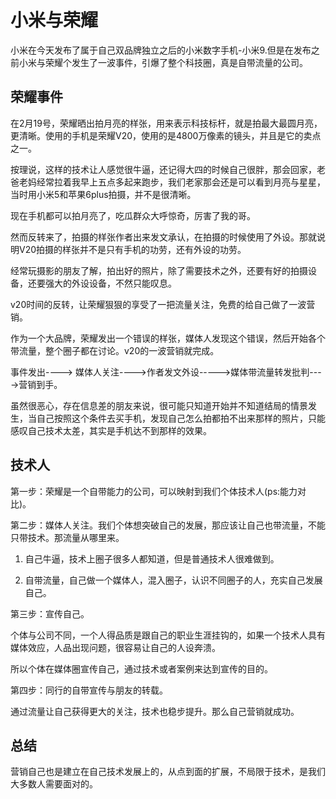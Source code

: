# 小米与荣耀

小米在今天发布了属于自己双品牌独立之后的小米数字手机-小米9.但是在发布之前小米与荣耀个发生了一波事件，引爆了整个科技圈，真是自带流量的公司。

## 荣耀事件

在2月19号，荣耀晒出拍月亮的样张，用来表示科技标杆，就是拍最大最圆月亮，更清晰。使用的手机是荣耀V20，使用的是4800万像素的镜头，并且是它的卖点之一。

按理说，这样的技术让人感觉很牛逼，还记得大四的时候自己很胖，那会回家，老爸老妈经常拉着我早上五点多起来跑步，我们老家那会还是可以看到月亮与星星，当时用小米5和苹果6plus拍摄，并不是很清晰。

现在手机都可以拍月亮了，吃瓜群众大呼惊奇，厉害了我的哥。

然而反转来了，拍摄的样张作者出来发文承认，在拍摄的时候使用了外设。那就说明V20拍摄的样张并不是只有手机的功劳，还有外设的功劳。

经常玩摄影的朋友了解，拍出好的照片，除了需要技术之外，还要有好的拍摄设备，还要强大的外设设备，不然只能叹息。

v20时间的反转，让荣耀狠狠的享受了一把流量关注，免费的给自己做了一波营销。

作为一个大品牌，荣耀发出一个错误的样张，媒体人发现这个错误，然后开始各个带流量，整个圈子都在讨论。v20的一波营销就完成。

事件发出----> 媒体人关注---->作者发文外设----->媒体带流量转发批判---->营销到手。

虽然很恶心，存在信息差的朋友来说，很可能只知道开始并不知道结局的情景发生，当自己按照这个条件去买手机，发现自己怎么拍都拍不出来那样的照片，只能感叹自己技术太差，其实是手机达不到那样的效果。

## 技术人

第一步：荣耀是一个自带能力的公司，可以映射到我们个体技术人(ps:能力对比)。

第二步：媒体人关注。我们个体想突破自己的发展，那应该让自己也带流量，不能只带技术。那流量从哪里来。

1. 自己牛逼，技术上圈子很多人都知道，但是普通技术人很难做到。

2. 自带流量，自己做一个媒体人，混入圈子，认识不同圈子的人，充实自己发展自己。

第三步：宣传自己。

个体与公司不同，一个人得品质是跟自己的职业生涯挂钩的，如果一个技术人具有媒体效应，人品出现问题，很容易让自己的人设奔溃。

所以个体在媒体圈宣传自己，通过技术或者案例来达到宣传的目的。

第四步：同行的自带宣传与朋友的转载。

通过流量让自己获得更大的关注，技术也稳步提升。那么自己营销就成功。


## 总结

营销自己也是建立在自己技术发展上的，从点到面的扩展，不局限于技术，是我们大多数人需要面对的。

